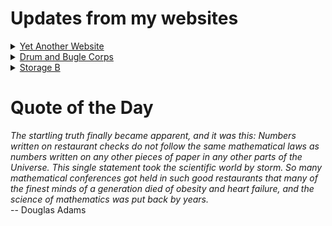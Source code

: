 # Updates from my websites

<details><summary> <a href="https://www.amon-hen.com">Yet Another Website</a> </summary>

* <a href="https://www.amon-hen.com/computing/internet/www/435">Quote of the Day</a>
* <a href="https://www.amon-hen.com/food/34796">Mmmm, More Real Mayonnaise</a>
* <a href="https://www.amon-hen.com/television/8947">MST3K 0212 – Godzilla vs. Megalon</a>
* <a href="https://www.amon-hen.com/politics/34780">Last Week Tonight – S2 E26: LGBT Discrimination, Church Update & Korea</a>
* <a href="https://www.amon-hen.com/television/8892">MST3K Short 0102 – Radar Men from the Moon 1</a>
* <a href="https://www.amon-hen.com/politics/34788">Charlie Kirk’s Legacy Deserves No Mourning</a>
* <a href="https://www.amon-hen.com/movies/34785">Kitten with a Whip (1964)</a>
* <a href="https://www.amon-hen.com/music/34761">Bend The Clock</a>
* <a href="https://www.amon-hen.com/politics/34775">Charlie Kirk</a>
* <a href="https://www.amon-hen.com/politics/34770">Never Forget</a>
</details>

<details><summary> <a href="https://www.drum-corps.net">Drum and Bugle Corps</a> </summary>

* <a href="https://www.drum-corps.net/news/4047">Drum Corps World – September 2025</a>
* <a href="https://www.drum-corps.net/news/4039">Bruno Zuccala, who helped shape generations in drum corps, dies at 68</a>
* <a href="https://www.drum-corps.net/news/4034">Drum Corps World – August 18, 2025</a>
* <a href="https://www.drum-corps.net/history/3371">August 12, 2022</a>
* <a href="https://www.drum-corps.net/scores/dci/4027">2025 DCI World Championship Finals</a>
* <a href="https://www.drum-corps.net/news/4024">2025 SoundSport International Music & Food Festival</a>
* <a href="https://www.drum-corps.net/scores/dci/4021">2025 DCI All-Age World Championship</a>
* <a href="https://www.drum-corps.net/history/4017">Spirit of Atlanta 50th Anniversary Alumni Corps (2025)</a>
* <a href="https://www.drum-corps.net/scores/dci/4014">2025 DCI World Championship Semifinals</a>
* <a href="https://www.drum-corps.net/scores/dci/4010">2025 DCI All-Age Class Championships</a>
</details>

<details><summary> <a href="https://www.storage-b.com">Storage B</a> </summary>

* <a href="https://www.storage-b.com/ai/1105">Not Even Close</a>
* <a href="https://www.storage-b.com/math-numerical-analysis/1081">Crummy Code from Copilot</a>
* <a href="https://www.storage-b.com/humor/1067">Meeting Driven Development</a>
* <a href="https://www.storage-b.com/c/1057">CLion Is Now Free for Non-Commercial Use</a>
* <a href="https://www.storage-b.com/humor/1052">Programmers Then and Now</a>
* <a href="https://www.storage-b.com/c/1050">Strategies for Developing Safety-Critical Software in C++</a>
* <a href="https://www.storage-b.com/ai/1048">What trillion-dollar problem is AI trying to solve?</a>
* <a href="https://www.storage-b.com/math-numerical-analysis/1036">Hypot</a>
* <a href="https://www.storage-b.com/c/1015">Uploading Consciousness</a>
* <a href="https://www.storage-b.com/humor/1003">SCRUM: An Honest Ad</a>
</details>

# Quote of the Day
<p><em>The startling truth finally became apparent, and it was this: Numbers written on restaurant checks do not follow the same mathematical laws as numbers written on any other pieces of paper in any other parts of the Universe.  This single statement took the scientific world by storm.  So many mathematical conferences got held in such good restaurants that many of the finest minds of a generation died of obesity and heart failure, and the science of mathematics was put back by years.</em><br /> -- Douglas Adams</p>